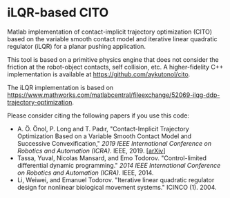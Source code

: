 # iLQR-based CITO
Matlab implementation of contact-implicit trajectory optimization (CITO) based on the variable smooth contact model and iterative linear quadratic regulator (iLQR) for a planar pushing application.

This tool is based on a primitive physics engine that does not consider the friction at the robot-object contacts, self collision, etc. A higher-fidelity C++ implementation is available at https://github.com/aykutonol/cito.

The iLQR implementation is based on https://www.mathworks.com/matlabcentral/fileexchange/52069-ilqg-ddp-trajectory-optimization.

Please consider citing the following papers if you use this code:
* A. Ö. Önol, P. Long and T. Padır, "Contact-Implicit Trajectory Optimization Based on a Variable Smooth Contact Model and Successive Convexification," _2019 IEEE International Conference on Robotics and Automation (ICRA)_. IEEE, 2019. [[arXiv](https://arxiv.org/abs/1810.10462)]
* Tassa, Yuval, Nicolas Mansard, and Emo Todorov. "Control-limited differential dynamic programming." _2014 IEEE International Conference on Robotics and Automation (ICRA)_. IEEE, 2014.
* Li, Weiwei, and Emanuel Todorov. "Iterative linear quadratic regulator design for nonlinear biological movement systems." ICINCO (1). 2004.
